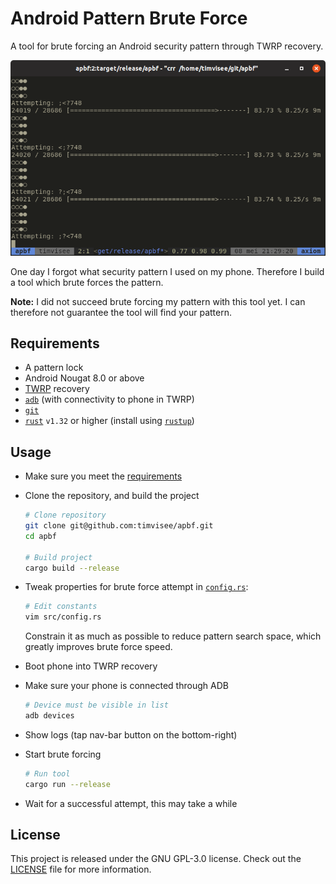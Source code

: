 # Android Pattern Brute Force
A tool for brute forcing an Android security pattern through TWRP recovery.

![Screenshot](./res/screenshot.png)

One day I forgot what security pattern I used on my phone. Therefore I build a
tool which brute forces the pattern.

**Note:** I did not succeed brute forcing my pattern with this tool yet. I can
therefore not guarantee the tool will find your pattern.

## Requirements
- A pattern lock
- Android Nougat 8.0 or above
- [TWRP][twrp] recovery
- [`adb`][adb] (with connectivity to phone in TWRP)
- [`git`][git]
- [`rust`][rust] `v1.32` or higher (install using [`rustup`][rustup])

## Usage
- Make sure you meet the [requirements](#requirements)
- Clone the repository, and build the project
  ```bash
  # Clone repository
  git clone git@github.com:timvisee/apbf.git
  cd apbf

  # Build project
  cargo build --release
  ```

- Tweak properties for brute force attempt in [`config.rs`](./src/config.rs):
  ```bash
  # Edit constants
  vim src/config.rs
  ```

  Constrain it as much as possible to reduce pattern search space, which greatly
  improves brute force speed.

- Boot phone into TWRP recovery
- Make sure your phone is connected through ADB
  ```bash
  # Device must be visible in list
  adb devices
  ```

- Show logs (tap nav-bar button on the bottom-right)
- Start brute forcing
  ```bash
  # Run tool
  cargo run --release
  ```

- Wait for a successful attempt, this may take a while

## License
This project is released under the GNU GPL-3.0 license.
Check out the [LICENSE](LICENSE) file for more information.

[adb]: https://developer.android.com/studio/command-line/adb
[git]: https://git-scm.com/
[rust]: https://rust-lang.org/
[rustup]: https://rustup.rs/
[twrp]: https://twrp.me/
